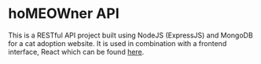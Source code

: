 # hoMEOWner API

This is a RESTful API project built using NodeJS (ExpressJS) and MongoDB for a cat adoption website. It is used in combination with a frontend interface, React which can be found [here]([https://github.com/jarednjk/dog-adoption-tgc18-react](https://github.com/Alansiapk/hoMEOWner-react)).
